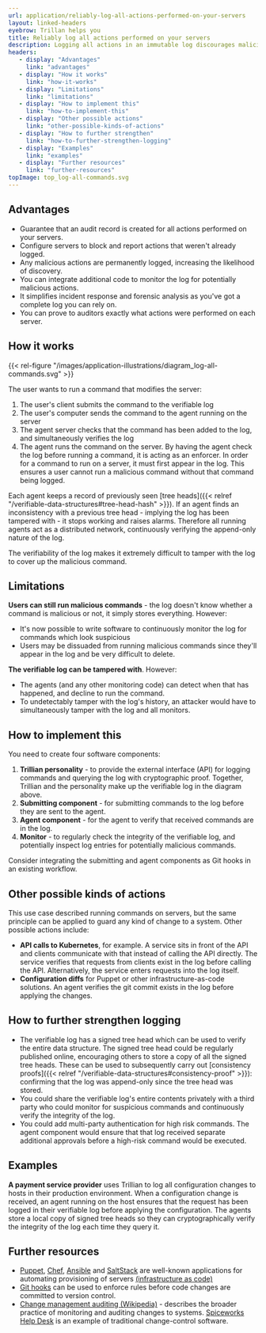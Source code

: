 ```yaml
---
url: application/reliably-log-all-actions-performed-on-your-servers
layout: linked-headers
eyebrow: Trillan helps you
title: Reliably log all actions performed on your servers
description: Logging all actions in an immutable log discourages malicious behaviour by increasing the chance of discovery.
headers:
   - display: "Advantages"
     link: "advantages"
   - display: "How it works"
     link: "how-it-works"
   - display: "Limitations"
     link: "limitations"
   - display: "How to implement this"
     link: "how-to-implement-this"
   - display: "Other possible actions"
     link: "other-possible-kinds-of-actions"
   - display: "How to further strengthen"
     link: "how-to-further-strengthen-logging"
   - display: "Examples"
     link: "examples"
   - display: "Further resources"
     link: "further-resources"
topImage: top_log-all-commands.svg
---
```


## Advantages

<div class="font-google font-medium">

* Guarantee that an audit record is created for all actions performed on your servers.
* Configure servers to block and report actions that weren't already logged.
* Any malicious actions are permanently logged, increasing the likelihood of discovery.
* You can integrate additional code to monitor the log for potentially malicious actions.
* It simplifies incident response and forensic analysis as you've got a complete log you can rely on.
* You can prove to auditors exactly what actions were performed on each server.

</div>

## How it works

{{< rel-figure "/images/application-illustrations/diagram_log-all-commands.svg" >}}

The user wants to run a command that modifies the server:

1. The user's client submits the command to the verifiable log
2. The user's computer sends the command to the agent running on the server
3. The agent server checks that the command has been added to the log, and simultaneously verifies the log
4. The agent runs the command on the server. By having the agent check the log before running a command, it is acting as an enforcer. In order for a command to run on a server, it must first appear in the log. This ensures a user cannot run a malicious command without that command being logged.

Each agent keeps a record of previously seen [tree heads]({{< relref "/verifiable-data-structures#tree-head-hash" >}}). If an agent finds an inconsistency with a previous tree head - implying the log has been tampered with - it stops working and raises alarms. Therefore all running agents act as a distributed network, continuously verifying the append-only nature of the log.

The verifiability of the log makes it extremely difficult to tamper with the log to cover up the malicious command.

## Limitations

**Users can still run malicious commands** - the log doesn't know whether a command is malicious or not, it simply stores everything. However:
* It's now possible to write software to continuously monitor the log for commands which look suspicious
* Users may be dissuaded from running malicious commands since they'll appear in the log and be very difficult to delete.

**The verifiable log can be tampered with**. However:
* The agents (and any other monitoring code) can detect when that has happened, and decline to run the command.
* To undetectably tamper with the log's history, an attacker would have to simultaneously tamper with the log and all monitors.

## How to implement this
You need to create four software components:

1. **Trillian personality** - to provide the external interface (API) for logging commands and querying the log with cryptographic proof. Together, Trillian and the personality make up the verifiable log in the diagram above.
2. **Submitting component** - for submitting commands to the log before they are sent to the agent.
3. **Agent component** - for the agent to verify that received commands are in the log.
4. **Monitor** - to regularly check the integrity of the verifiable log, and potentially inspect log entries for potentially malicious commands.

Consider integrating the submitting and agent components as Git hooks in an existing workflow.

## Other possible kinds of actions

This use case described running commands on servers, but the same principle can be applied to guard any kind of change to a system. Other possible actions include:

* **API calls to Kubernetes**, for example. A service sits in front of the API and clients communicate with that instead of calling the API directly. The service verifies that requests from clients exist in the log before calling the API. Alternatively, the service enters requests into the log itself.
* **Configuration diffs** for Puppet or other infrastructure-as-code solutions. An agent verifies the git commit exists in the log before applying the changes.

## How to further strengthen logging

* The verifiable log has a signed tree head which can be used to verify the entire data structure. The signed tree head could be regularly published online, encouraging others to store a copy of all the signed tree heads. These can be used to subsequently carry out [consistency proofs]({{< relref "/verifiable-data-structures#consistency-proof" >}}): confirming that the log was append-only since the tree head was stored.
* You could share the verifiable log's entire contents privately with a third party who could monitor for suspicious commands and continuously verify the integrity of the log.
* You could add multi-party authentication for high risk commands. The agent component would ensure that that log received separate additional approvals before a high-risk command would be executed.

## Examples
<strong>A payment service provider</strong> uses Trillian to log all configuration changes to hosts in their production environment. When a configuration change is received, an agent running on the host ensures that the request has been logged in their verifiable log before applying the configuration. The agents store a local copy of signed tree heads so they can cryptographically verify the integrity of the log each time they query it.

## Further resources

* [Puppet](https://puppet.com/), [Chef](https://www.chef.io/products/chef-infra/), [Ansible](https://www.ansible.com/) and [SaltStack](https://www.saltstack.com/) are well-known applications for automating provisioning of servers [(infrastructure as code)](https://en.wikipedia.org/wiki/Infrastructure_as_code)
* [Git hooks](https://git-scm.com/book/en/v2/Customizing-Git-Git-Hooks) can be used to enforce rules before code changes are committed to version control.
* [Change management auditing (Wikipedia)](https://en.wikipedia.org/wiki/Change_management_auditing) - describes the broader practice of monitoring and auditing changes to systems. [Spiceworks Help Desk](https://www.spiceworks.com/free-help-desk-software/) is an example of traditional change-control software.
